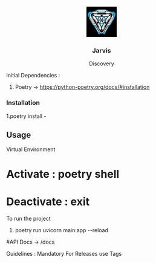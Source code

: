 <p align="center">
  <a href="https://github.com/bitclass-live/jarvis">
    <img src="jarvis.png" alt="Logo" width="80" height="80">
  </a>

  <h3 align="center">Jarvis</h3>

  <p align="center">
    Discovery
    <br />
  </p>
</p>

Initial Dependencies :
1. Poetry -> https://python-poetry.org/docs/#installation


### Installation
1.poetry install -  <For installing the dependencies>

## Usage
Virtual Environment
# Activate :  poetry shell
# Deactivate : exit

To run the project
1. poetry run uvicorn main:app --reload

#API Docs -> /docs

Guidelines :
Mandatory
For Releases use Tags
